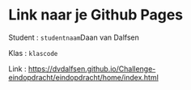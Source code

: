 # Link naar je Github Pages

Student : `studentnaam`Daan van Dalfsen

Klas    : `klascode`

Link    : https://dvdalfsen.github.io/Challenge-eindopdracht/eindopdracht/home/index.html